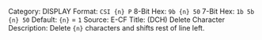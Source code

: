 Category: DISPLAY
Format: `CSI {n} P`
8-Bit Hex: `9b {n} 50`
7-Bit Hex: `1b 5b {n} 50`
Default: `{n}` = `1`
Source: E-CF
Title: (DCH) Delete Character
Description: Delete `{n}` characters and shifts rest of line left.
